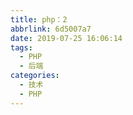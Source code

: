 ```yaml
---
title: php：2
abbrlink: 6d5007a7
date: 2019-07-25 16:06:14
tags:
  - PHP
  - 后端
categories:
  - 技术
  - PHP
---
```

